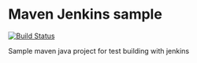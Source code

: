 # Maven Jenkins sample
[![Build Status](http://drone-github.grega.xyz/api/badges/GregaVrbancic/maven-jenkins-sample/status.svg)](http://drone-github.grega.xyz/GregaVrbancic/maven-jenkins-sample)

Sample maven java project for test building with jenkins
